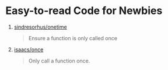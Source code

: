 # Easy-to-read Code for Newbies

1. [sindresorhus/onetime](https://github.com/sindresorhus/onetime) 
    > Ensure a function is only called once
2. [isaacs/once](https://github.com/isaacs/once)
    > Only call a function once.



